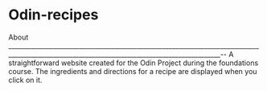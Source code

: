 # Odin-recipes



About
________________________________________________________________________________________________________________________________________________--
A straightforward website created for the Odin Project during the foundations course. The ingredients and directions for a recipe are displayed when you click on it.